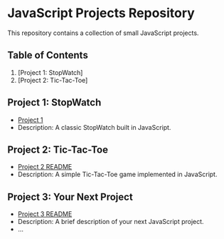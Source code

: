# JavaScript Projects Repository

This repository contains a collection of small JavaScript projects.

## Table of Contents

1. [Project 1: StopWatch]
2. [Project 2: Tic-Tac-Toe]
<!-- 3. [Project 3: Your Next Project](your-next-project/README.md) -->

## Project 1: StopWatch

- [Project 1](https://github.com/Ovalelephant35/JavaScript-Projects/tree/main/Project-1-StopWatch)
- Description: A classic StopWatch built in JavaScript.

## Project 2: Tic-Tac-Toe

- [Project 2 README](tic-tac-toe/README.md)
- Description: A simple Tic-Tac-Toe game implemented in JavaScript.


## Project 3: Your Next Project

- [Project 3 README](your-next-project/README.md)
- Description: A brief description of your next JavaScript project.
- ...
